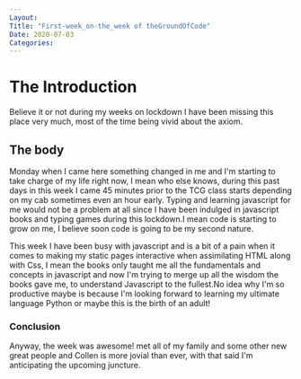 ```yaml
---
Layout:
Title: "First-week_on-the_week of theGroundOfCode"
Date: 2020-07-03
Categories:
---
```

# The Introduction

Believe it or not during my weeks on lockdown I have been missing this place very much, most of the time being vivid about the axiom.

## The body

Monday when I came here something changed in me and I'm starting to take charge of my life right now, I mean who else knows, during this past days in this week I came 45 minutes prior to the TCG class starts depending on my cab sometimes even an hour early. Typing and learning javascript for me would not be a problem at all since I have been indulged in javascript books and typing games during this lockdown.I mean code is starting to grow on me, I believe soon code is going to be my second nature.

This week I have been busy with javascript and is a bit of a pain when it comes to making my static pages interactive when assimilating HTML along with Css, I mean the books only taught me all the fundamentals and concepts in javascript and now I'm trying to merge up all the wisdom the books gave me, to understand Javascript to the fullest.No idea why I'm so productive maybe is because I'm looking forward to 
learning my ultimate language Python or maybe this is the birth of an adult!


### Conclusion

Anyway, the week was awesome! met all of my family and some other new great people and Collen is more jovial than ever, with that said I'm anticipating the upcoming juncture.
